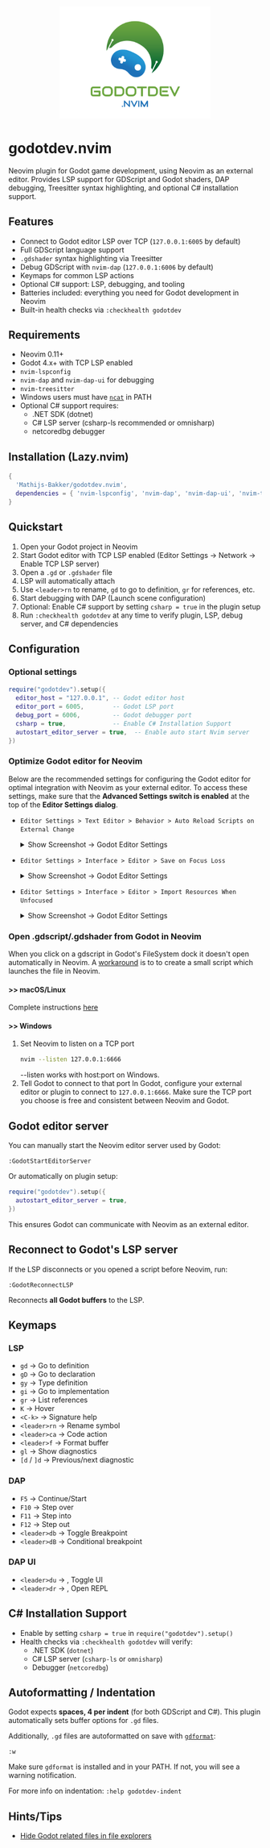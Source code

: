 <div align="center"><img src="assets/godotdev-nvim-logo.svg" width="300"></div>

# godotdev.nvim

Neovim plugin for Godot game development, using Neovim as an external editor. Provides LSP support for GDScript and Godot shaders, DAP debugging, Treesitter syntax highlighting, and optional C# installation support.

## Features

- Connect to Godot editor LSP over TCP (`127.0.0.1:6005` by default)
- Full GDScript language support
- `.gdshader` syntax highlighting via Treesitter
- Debug GDScript with `nvim-dap` (`127.0.0.1:6006` by default)
- Keymaps for common LSP actions
- Optional C# support: LSP, debugging, and tooling
- Batteries included: everything you need for Godot development in Neovim
- Built-in health checks via `:checkhealth godotdev`

## Requirements

- Neovim 0.11+
- Godot 4.x+ with TCP LSP enabled
- `nvim-lspconfig`
- `nvim-dap` and `nvim-dap-ui` for debugging
- `nvim-treesitter`
- Windows users must have [`ncat`](https://nmap.org/ncat/) in PATH
- Optional C# support requires:
  - .NET SDK (dotnet)
  - C# LSP server (csharp-ls recommended or omnisharp)
  - netcoredbg debugger

## Installation (Lazy.nvim)

```lua
{
  'Mathijs-Bakker/godotdev.nvim',
  dependencies = { 'nvim-lspconfig', 'nvim-dap', 'nvim-dap-ui', 'nvim-treesitter' },
}
```
## Quickstart

1. Open your Godot project in Neovim
1. Start Godot editor with TCP LSP enabled (Editor Settings → Network → Enable TCP LSP server)
1. Open a `.gd` or `.gdshader` file
1. LSP will automatically attach
1. Use `<leader>rn` to rename, `gd` to go to definition, `gr` for references, etc.
1. Start debugging with DAP (Launch scene configuration)
1. Optional: Enable C# support by setting `csharp = true` in the plugin setup
1. Run `:checkhealth godotdev` at any time to verify plugin, LSP, debug server, and C# dependencies

## Configuration

### Optional settings
```lua
require("godotdev").setup({
  editor_host = "127.0.0.1", -- Godot editor host
  editor_port = 6005,        -- Godot LSP port
  debug_port = 6006,         -- Godot debugger port
  csharp = true,             -- Enable C# Installation Support
  autostart_editor_server = true,  -- Enable auto start Nvim server
})
```

### Optimize Godot editor for Neovim

Below are the recommended settings for configuring the Godot editor for optimal integration with Neovim as your external editor. To access these settings, make sure that the **Advanced Settings switch is enabled** at the top of the **Editor Settings dialog**.

- `Editor Settings > Text Editor > Behavior > Auto Reload Scripts on External Change`

   <details><summary>Show Screenshot -> Godot Editor Settings</summary><img src="assets/godot-editor-auto-reload-script.png"></details>
- `Editor Settings > Interface > Editor > Save on Focus Loss`

  <details><summary>Show Screenshot -> Godot Editor Settings</summary><img src="assets/godot-editor-focus.png"></details>
- `Editor Settings > Interface > Editor > Import Resources When Unfocused`

  <details><summary>Show Screenshot -> Godot Editor Settings</summary><img src="assets/godot-editor-focus.png"></details>

### Open .gdscript/.gdshader from Godot in Neovim

When you click on a gdscript in Godot's FileSystem dock it doesn't open automatically in Neovim.
A [workaround](doc/neovim-external-editor-setup.md) is to to create a small script which launches the file in Neovim.

#### >> macOS/Linux
Complete instructions [here](doc/neovim-external-editor-setup.md)

#### >> Windows

1. Set Neovim to listen on a TCP port
   ```bash
   nvim --listen 127.0.0.1:6666
   ```
   --listen works with host:port on Windows.
1. Tell Godot to connect to that port
   In Godot, configure your external editor or plugin to connect to `127.0.0.1:6666`.
   Make sure the TCP port you choose is free and consistent between Neovim and Godot.

## Godot editor server

You can manually start the Neovim editor server used by Godot:

```vim
:GodotStartEditorServer
```

Or automatically on plugin setup:

```lua
require("godotdev").setup({
  autostart_editor_server = true,
})
```

This ensures Godot can communicate with Neovim as an external editor.

## Reconnect to Godot's LSP server

If the LSP disconnects or you opened a script before Neovim, run:

```vim
:GodotReconnectLSP
```

Reconnects **all Godot buffers** to the LSP.

## Keymaps

### LSP
- `gd` → Go to definition
- `gD` → Go to declaration
- `gy` → Type definition
- `gi` → Go to implementation
- `gr` → List references
- `K` → Hover
- `<C-k>` → Signature help
- `<leader>rn` → Rename symbol
- `<leader>ca` → Code action
- `<leader>f` → Format buffer
- `gl` → Show diagnostics
- `[d` / `]d` → Previous/next diagnostic

### DAP
- `F5` -> Continue/Start
- `F10` -> Step over
- `F11` -> Step into
- `F12` -> Step out
- `<leader>db` -> Toggle Breakpoint
- `<leader>dB` -> Conditional breakpoint

### DAP UI
- `<leader>du` -> , Toggle UI
- `<leader>dr` -> , Open REPL

## C# Installation Support

- Enable by setting `csharp = true` in `require("godotdev").setup()`
- Health checks via `:checkhealth godotdev` will verify:
  - .NET SDK (`dotnet`)
  - C# LSP server (`csharp-ls` or `omnisharp`)
  - Debugger (`netcoredbg`)

## Autoformatting / Indentation

Godot expects **spaces, 4 per indent** (for both GDScript and C#).
This plugin automatically sets buffer options for `.gd` files.

Additionally, `.gd` files are autoformatted on save with [`gdformat`](https://github.com/godotengine/gdformat):

```vim
:w
```

Make sure `gdformat` is installed and in your PATH. If not, you will see a warning notification.

For more info on indentation: `:help godotdev-indent`

## Hints/Tips

- [Hide Godot related files in file explorers](doc/hide-files-in-file-explorers.md)

